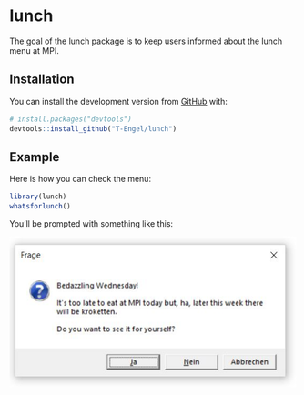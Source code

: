 
<!-- README.md is generated from README.Rmd. Please edit that file -->

# lunch

<!-- badges: start -->

<!-- badges: end -->

The goal of the lunch package is to keep users informed about the lunch
menu at MPI.

## Installation

You can install the development version from
[GitHub](https://github.com/) with:

``` r
# install.packages("devtools")
devtools::install_github("T-Engel/lunch")
```

## Example

Here is how you can check the menu:

``` r
library(lunch)
whatsforlunch()
```

You’ll be prompted with something like this:

![Example output](man/figures/README-Example1.JPG)
